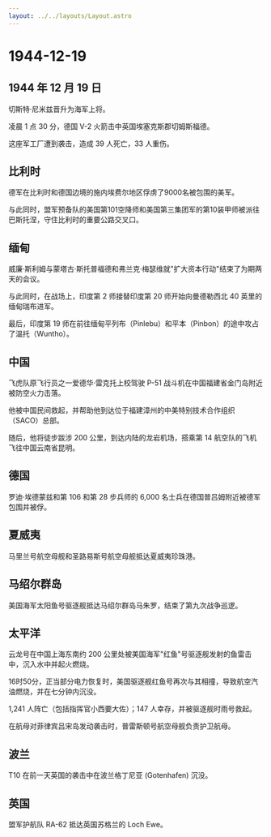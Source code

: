 ```yaml
---
layout: ../../layouts/Layout.astro
---
```


# 1944-12-19

## 1944 年 12 月 19 日

切斯特·尼米兹晋升为海军上将。

凌晨 1 点 30 分，德国 V-2 火箭击中英国埃塞克斯郡切姆斯福德。

这座军工厂遭到袭击，造成 39 人死亡，33 人重伤。

## 比利时

德军在比利时和德国边境的施内埃费尔地区俘虏了9000名被包围的美军。

与此同时，盟军预备队的美国第101空降师和美国第三集团军的第10装甲师被派往巴斯托涅，守住比利时的重要公路交叉口。

## 缅甸

威廉·斯利姆与蒙塔古·斯托普福德和弗兰克·梅瑟维就"扩大资本行动"结束了为期两天的会议。

与此同时，在战场上，印度第 2 师接替印度第 20 师开始向曼德勒西北 40
英里的缅甸瑞布进军。

最后，印度第 19
师在前往缅甸平列布（Pinlebu）和平本（Pinbon）的途中攻占了温托（Wuntho）。

## 中国

飞虎队原飞行员之一爱德华·雷克托上校驾驶 P-51
战斗机在中国福建省金门岛附近被防空火力击落。

他被中国民间救起，并帮助他到达位于福建漳州的中美特别技术合作组织（SACO）总部。

随后，他将徒步跋涉 200 公里，到达内陆的龙岩机场，搭乘第 14
航空队的飞机飞往中国云南省昆明。

## 德国

罗迪·埃德蒙兹和第 106 和第 28 步兵师的 6,000
名士兵在德国普吕姆附近被德军包围并被俘。

## 夏威夷

马里兰号航空母舰和圣路易斯号航空母舰抵达夏威夷珍珠港。

## 马绍尔群岛

美国海军太阳鱼号驱逐舰抵达马绍尔群岛马朱罗，结束了第九次战争巡逻。

## 太平洋

云龙号在中国上海东南约 200
公里处被美国海军"红鱼"号驱逐舰发射的鱼雷击中，沉入水中并起火燃烧。

16时50分，正当部分电力恢复时，美国驱逐舰红鱼号再次与其相撞，导致航空汽油燃烧，并在七分钟内沉没。

1,241 人阵亡（包括指挥官小西要大佐）；147 人幸存，并被驱逐舰时雨号救起。

在航母对菲律宾吕宋岛发动袭击时，普雷斯顿号航空母舰负责护卫航母。

## 波兰

T10 在前一天英国的袭击中在波兰格丁尼亚 (Gotenhafen) 沉没。

## 英国

盟军护航队 RA-62 抵达英国苏格兰的 Loch Ewe。